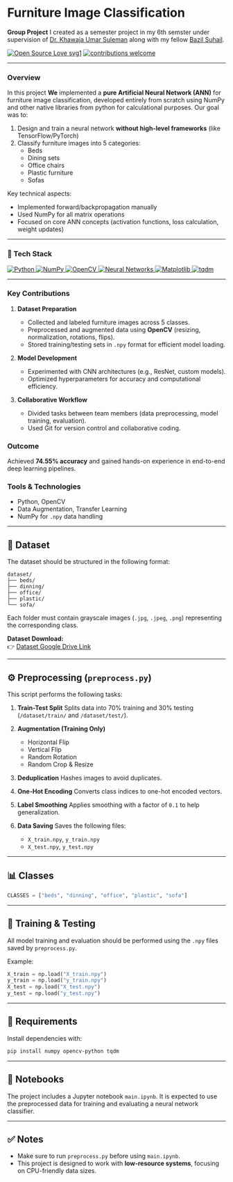 # Furniture Image Classification

**Group Project** I created as a semester project in my 6th semster under supervision of [Dr. Khawaja Umar Suleman](https://www.linkedin.com/in/umar-suleman/) along with my fellow  [Bazil Suhail](https://github.com/BazilSuhail). 


[![Open Source Love svg1](https://badges.frapsoft.com/os/v1/open-source.svg?v=103)](#)
[![contributions welcome](https://img.shields.io/badge/contributions-welcome-brightgreen.svg?style=flat&label=Contributions&colorA=red&colorB=black	)](#)

---

### Overview 
In this project **We** implemented a **pure Artificial Neural Network (ANN)** for furniture image classification, developed entirely from scratch using NumPy and other native libraries from python for calculational purposes. Our goal was to:

1. Design and train a neural network **without high-level frameworks** (like TensorFlow/PyTorch)
2. Classify furniture images into 5 categories:
   - Beds
   - Dining sets
   - Office chairs
   - Plastic furniture  
   - Sofas

Key technical aspects:
- Implemented forward/backpropagation manually
- Used NumPy for all matrix operations
- Focused on core ANN concepts (activation functions, loss calculation, weight updates)


---

### 🤖 Tech Stack 

 <a href="#"> 
<img alt="Python" src="https://img.shields.io/badge/Python-%233776AB.svg?&style=for-the-badge&logo=python&logoColor=white"/>
<img alt="NumPy" src="https://img.shields.io/badge/NumPy-%23013243.svg?&style=for-the-badge&logo=numpy&logoColor=white"/>
<img alt="OpenCV" src="https://img.shields.io/badge/OpenCV-%235C3EE8.svg?&style=for-the-badge&logo=opencv&logoColor=white"/>
<img alt="Neural Networks" src="https://img.shields.io/badge/Neural_Networks-%23FF6F00.svg?&style=for-the-badge&logo=deeplearning&logoColor=white"/>
<img alt="Matplotlib" src="https://img.shields.io/badge/Matplotlib-%23ffffff.svg?&style=for-the-badge&logo=matplotlib&logoColor=black"/>
<img alt="tqdm" src="https://img.shields.io/badge/tqdm-%23FFD700.svg?&style=for-the-badge&logo=python&logoColor=blue"/>
 </a>

---

### Key Contributions  
1. **Dataset Preparation**  
   - Collected and labeled furniture images across 5 classes.  
   - Preprocessed and augmented data using **OpenCV** (resizing, normalization, rotations, flips).  
   - Stored training/testing sets in `.npy` format for efficient model loading.  

2. **Model Development**  
   - Experimented with CNN architectures (e.g., ResNet, custom models).  
   - Optimized hyperparameters for accuracy and computational efficiency.  

3. **Collaborative Workflow**  
   - Divided tasks between team members (data preprocessing, model training, evaluation).  
   - Used Git for version control and collaborative coding.  

### Outcome  
Achieved **74.55% accuracy** and gained hands-on experience in end-to-end deep learning pipelines.  

### Tools & Technologies  

- Python, OpenCV
- Data Augmentation, Transfer Learning  
- NumPy for `.npy` data handling  

---

## 📁 Dataset

The dataset should be structured in the following format:

```
dataset/
├── beds/
├── dinning/
├── office/
├── plastic/
└── sofa/
```

Each folder must contain grayscale images (`.jpg`, `.jpeg`, `.png`) representing the corresponding class.

**Dataset Download:**  
👉 [Dataset Google Drive Link](https://drive.google.com/file/d/1XYokiyXlr6dloJP8EhQSwsLdj38e8GWg/view?usp=sharing)


---

## ⚙️ Preprocessing (`preprocess.py`)

This script performs the following tasks:

1. **Train-Test Split**
   Splits data into 70% training and 30% testing (`/dataset/train/` and `/dataset/test/`).

2. **Augmentation (Training Only)**

   * Horizontal Flip
   * Vertical Flip
   * Random Rotation
   * Random Crop & Resize

3. **Deduplication**
   Hashes images to avoid duplicates.

4. **One-Hot Encoding**
   Converts class indices to one-hot encoded vectors.

5. **Label Smoothing**
   Applies smoothing with a factor of `0.1` to help generalization.

6. **Data Saving**
   Saves the following files:

   * `X_train.npy`, `y_train.npy`
   * `X_test.npy`, `y_test.npy`

---

## 📊 Classes

```python
CLASSES = ["beds", "dinning", "office", "plastic", "sofa"]
```

---

## 🧪 Training & Testing

All model training and evaluation should be performed using the `.npy` files saved by `preprocess.py`.

Example:

```python
X_train = np.load("X_train.npy")
y_train = np.load("y_train.npy")
X_test = np.load("X_test.npy")
y_test = np.load("y_test.npy")
```

---

## 🔧 Requirements

Install dependencies with:

```bash
pip install numpy opencv-python tqdm
```

---

## 📓 Notebooks

The project includes a Jupyter notebook `main.ipynb`. It is expected to use the preprocessed data for training and evaluating a neural network classifier.

---

## ✅ Notes

* Make sure to run `preprocess.py` before using `main.ipynb`.
* This project is designed to work with **low-resource systems**, focusing on CPU-friendly data sizes.
